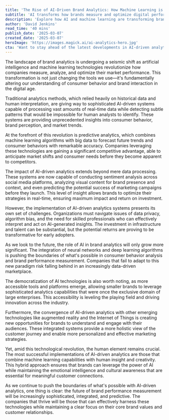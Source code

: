 ```yaml
---
title: 'The Rise of AI-Driven Brand Analytics: How Machine Learning is Revolutionizing Performance Measurement'
subtitle: 'AI transforms how brands measure and optimize digital performance'
description: 'Explore how AI and machine learning are transforming brand analytics, enabling unprecedented insights into consumer behavior and market trends. Learn how predictive analytics and real-time data processing are giving companies a competitive edge in measuring and optimizing brand performance.'
author: 'David Jenkins'
read_time: '40 mins'
publish_date: '2025-03-07'
created_date: '2025-03-07'
heroImage: 'https://images.magick.ai/ai-analytics-hero.jpg'
cta: 'Want to stay ahead of the latest developments in AI-driven analytics? Follow us on LinkedIn for exclusive insights, expert analysis, and updates on how artificial intelligence is reshaping the future of brand performance measurement.'
---
```


The landscape of brand analytics is undergoing a seismic shift as artificial intelligence and machine learning technologies revolutionize how companies measure, analyze, and optimize their market performance. This transformation is not just changing the tools we use—it's fundamentally altering our understanding of consumer behavior and brand interaction in the digital age.

Traditional analytics methods, which relied heavily on historical data and human interpretation, are giving way to sophisticated AI-driven systems capable of processing vast amounts of real-time data while detecting subtle patterns that would be impossible for human analysts to identify. These systems are providing unprecedented insights into consumer behavior, brand perception, and market trends.

At the forefront of this revolution is predictive analytics, which combines machine learning algorithms with big data to forecast future trends and consumer behaviors with remarkable accuracy. Companies leveraging these technologies are gaining a significant competitive advantage, able to anticipate market shifts and consumer needs before they become apparent to competitors.

The impact of AI-driven analytics extends beyond mere data processing. These systems are now capable of conducting sentiment analysis across social media platforms, analyzing visual content for brand presence and context, and even predicting the potential success of marketing campaigns before they launch. This level of insight allows brands to optimize their strategies in real-time, ensuring maximum impact and return on investment.

However, the implementation of AI-driven analytics systems presents its own set of challenges. Organizations must navigate issues of data privacy, algorithm bias, and the need for skilled professionals who can effectively interpret and act on AI-generated insights. The investment in infrastructure and talent can be substantial, but the potential returns are proving to be transformative for early adopters.

As we look to the future, the role of AI in brand analytics will only grow more significant. The integration of neural networks and deep learning algorithms is pushing the boundaries of what's possible in consumer behavior analysis and brand performance measurement. Companies that fail to adapt to this new paradigm risk falling behind in an increasingly data-driven marketplace.

The democratization of AI technologies is also worth noting, as more accessible tools and platforms emerge, allowing smaller brands to leverage sophisticated analytics capabilities that were once the exclusive domain of large enterprises. This accessibility is leveling the playing field and driving innovation across the industry.

Furthermore, the convergence of AI-driven analytics with other emerging technologies like augmented reality and the Internet of Things is creating new opportunities for brands to understand and engage with their audiences. These integrated systems provide a more holistic view of the customer journey and enable more personalized and effective marketing strategies.

Yet, amid this technological revolution, the human element remains crucial. The most successful implementations of AI-driven analytics are those that combine machine learning capabilities with human insight and creativity. This hybrid approach ensures that brands can leverage the power of AI while maintaining the emotional intelligence and cultural awareness that are essential for meaningful customer connections.

As we continue to push the boundaries of what's possible with AI-driven analytics, one thing is clear: the future of brand performance measurement will be increasingly sophisticated, integrated, and predictive. The companies that thrive will be those that can effectively harness these technologies while maintaining a clear focus on their core brand values and customer relationships.